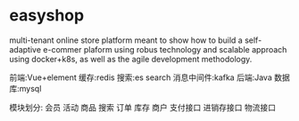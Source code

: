 # easyshop
multi-tenant online store platform meant to show how to build a self-adaptive e-commer plaform using robus technology and scalable approach
using docker+k8s, as well as the agile development methodology.

前端:Vue+element 缓存:redis 搜索:es search 消息中间件:kafka
后端:Java 数据库:mysql

模块划分:
  会员
  活动
  商品
  搜索
  订单
  库存
  商户
  支付接口
  进销存接口
  物流接口


